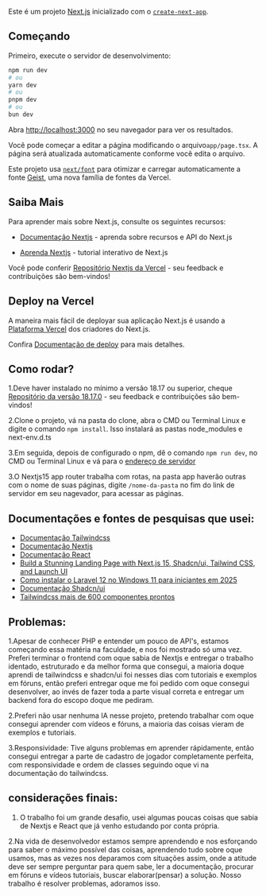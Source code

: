 Este é um projeto [Next.js](https://nextjs.org) inicializado com o [`create-next-app`](https://nextjs.org/docs/app/api-reference/cli/create-next-app).

## Começando

Primeiro, execute o servidor de desenvolvimento:

```bash
npm run dev
# ou
yarn dev
# ou
pnpm dev
# ou
bun dev
```
Abra [http://localhost:3000](http://localhost:3000) no seu navegador para ver os resultados.

Você pode começar a editar a página modificando o arquivo`app/page.tsx`. A página será atualizada automaticamente conforme você edita o arquivo.

Este projeto usa [`next/font`](https://nextjs.org/docs/app/building-your-application/optimizing/fonts) para otimizar e carregar automaticamente a fonte  [Geist](https://vercel.com/font), uma nova família de fontes da Vercel.

## Saiba Mais

Para aprender mais sobre Next.js, consulte os seguintes recursos:

  - [Documentação Nextjs](https://nextjs.org/docs) - aprenda sobre recursos e API do Next.js

  - [Aprenda Nextjs](https://nextjs.org/learn) - tutorial interativo de Next.js

Você pode conferir [Repositório Nextjs da Vercel](https://github.com/vercel/next.js) - seu feedback e contribuições são bem-vindos!

## Deploy na Vercel

A maneira mais fácil de deployar sua aplicação Next.js é usando a [Plataforma Vercel](https://vercel.com/new?utm_medium=default-template&filter=next.js&utm_source=create-next-app&utm_campaign=create-next-app-readme) dos criadores do Next.js.

Confira [Documentação de deploy](https://nextjs.org/docs/app/building-your-application/deploying) para mais detalhes.

## Como rodar?

1.Deve haver instalado no mínimo a versão 18.17 ou superior, cheque [Repositório da versão 18.17.0](https://github.com/nodejs/node/releases/tag/v18.17.0) - seu feedback e contribuições são bem-vindos!

2.Clone o projeto, vá na pasta do clone, abra o CMD ou Terminal Linux e digite o comando `npm install`. Isso instalará as pastas node_modules e next-env.d.ts

3.Em seguida, depois de configurado o npm, dê o comando `npm run dev`, no CMD ou Terminal Linux e vá para o [endereço de servidor](http://localhost:3000)

3.O Nextjs15 app router trabalha com rotas, na pasta app haverão outras com o nome de suas páginas, digite `/nome-da-pasta` no fim do link de servidor em seu nagevador, para acessar as páginas.

## Documentações e fontes de pesquisas que usei:

  - [Documentação Tailwindcss](https://v3.tailwindcss.com/docs/optimizing-for-production#controlling-class-order)
  - [Documentação Nextjs](https://nextjs.org/docs)
  - [Documentação React](react.dev)
  - [Build a Stunning Landing Page with Next.js 15, Shadcn/ui, Tailwind CSS, and Launch UI](https://youtu.be/tn0DHBCi6kg?si=OXyJ8rotbmtU-qik)
  - [Como instalar o Laravel 12 no Windows 11 para iniciantes em 2025](https://youtu.be/-uERuBkURfM?si=PPJtJtMaxPa1PR0h)
  - [Documentação Shadcn/ui](https://ui.shadcn.com/docs)
  - [Tailwindcss mais de 600 componentes prontos](https://www.creative-tim.com/twcomponents)

## Problemas:

1.Apesar de conhecer PHP e entender um pouco de API's, estamos começando essa matéria na faculdade, e nos foi mostrado só uma vez. Preferi terminar o frontend com oque sabia de Nextjs e entregar o trabalho identado, estruturado e da melhor forma que consegui, a maioria doque aprendi de tailwindcss e shadcn/ui foi nesses dias com tutoriais e exemplos em fóruns, então preferi entregar oque me foi pedido com oque consegui desenvolver, ao invés de fazer toda a parte visual correta e entregar um backend fora do escopo doque me pediram.

2.Preferi não usar nenhuma IA nesse projeto, pretendo trabalhar com oque consegui aprender com vídeos e fóruns, a maioria das coisas vieram de exemplos e tutoriais. 

3.Responsividade: Tive alguns problemas em aprender rápidamente, então consegui entregar a parte de cadastro de jogador completamente perfeita, com responsividade e ordem de classes seguindo oque vi na documentação do tailwindcss.

## considerações finais:

1. O trabalho foi um grande desafio, usei algumas poucas coisas que sabia de Nextjs e React que já venho estudando por conta própria.

2.Na vida de desenvolvedor estamos sempre aprendendo e nos esforçando para saber o máximo possível das coisas, aprendendo tudo sobre oque usamos, mas as vezes nos deparamos com situações assim, onde a atitude deve ser sempre perguntar para quem sabe, ler a documentação, procurar em fóruns e vídeos tutoriais, buscar elaborar(pensar) a solução. Nosso trabalho é resolver problemas, adoramos isso.

